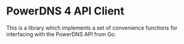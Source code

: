 # PowerDNS 4 API Client

This is a library which implements a set of convenience functions for interfacing with the PowerDNS API
from Go.